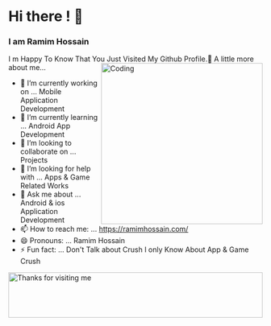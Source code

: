 # Hi there ! 👋
### I am Ramim Hossain 
 
I m Happy To Know That You Just Visited My Github Profile.🙂
A little more about me...
 <img align="right" alt="Coding" width="320" src="https://hrcdn.net/community-frontend/assets/svgs/skills_test_failed-6f44b0392a.svg">                                                                               
- 🔭 I’m currently working on ... Mobile Application Development
- 🌱 I’m currently learning ... Android App Development
- 👯 I’m looking to collaborate on ... Projects
- 🤔 I’m looking for help with ... Apps & Game Related Works
- 💬 Ask me about ... Android & ios Application Development
- 📫 How to reach me: ... https://ramimhossain.com/
- 😄 Pronouns: ... Ramim Hossain
- ⚡ Fun fact: ... Don't Talk about Crush I only Know About App & Game Crush

<img height="90" alt="Thanks for visiting me" width="100%" src="https://raw.githubusercontent.com/BrunnerLivio/brunnerlivio/master/images/marquee.svg" />
 
 
